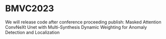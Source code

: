 # BMVC2023
We will release code after conference proceeding publish: Masked Attention ConvNeXt Unet with Multi-Synthesis Dynamic Weighting for Anomaly Detection and Localization
